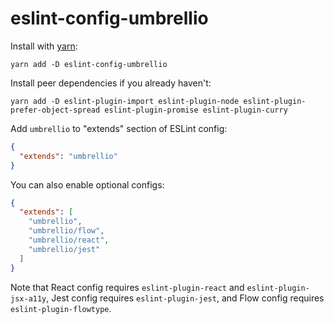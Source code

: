 # eslint-config-umbrellio

Install with [yarn](https://github.com/yarnpkg/yarn/):

```
yarn add -D eslint-config-umbrellio
```

Install peer dependencies if you already haven't:

```
yarn add -D eslint-plugin-import eslint-plugin-node eslint-plugin-prefer-object-spread eslint-plugin-promise eslint-plugin-curry
```

Add `umbrellio` to "extends" section of ESLint config:

```json
{
  "extends": "umbrellio"
}
```

You can also enable optional configs:

```json
{
  "extends": [
    "umbrellio",
    "umbrellio/flow",
    "umbrellio/react",
    "umbrellio/jest"
  ]
}
```

Note that React config requires `eslint-plugin-react` and `eslint-plugin-jsx-a11y`,
Jest config requires `eslint-plugin-jest`,  and Flow config requires `eslint-plugin-flowtype`.
